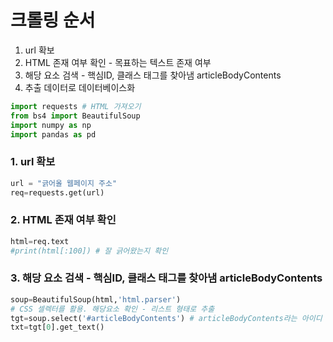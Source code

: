 # 크롤링 순서
1. url 확보
2. HTML 존재 여부 확인 - 목표하는 텍스트 존재 여부
3. 해당 요소 검색 - 핵심ID, 클래스 태그를 찾아냄 articleBodyContents
4. 추출 데이터로 데이터베이스화



```py
import requests # HTML 가져오기
from bs4 import BeautifulSoup
import numpy as np
import pandas as pd
```

### 1. url 확보
```py
url = "긁어올 웹페이지 주소"
req=requests.get(url)
```

### 2. HTML 존재 여부 확인
```py
html=req.text
#print(html[:100]) # 잘 긁어왔는지 확인
```

### 3. 해당 요소 검색 - 핵심ID, 클래스 태그를 찾아냄 articleBodyContents
```py
soup=BeautifulSoup(html,'html.parser')
# CSS 셀렉터를 활용. 해당요소 확인 - 리스트 형태로 추출
tgt=soup.select('#articleBodyContents') # articleBodyContents라는 아이디 만약 클래스라면 .articleBodyContents로 찾기
txt=tgt[0].get_text()
```